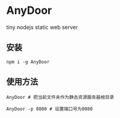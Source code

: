 # AnyDoor
tiny nodejs static web server
## 安装
```
npm i -g AnyDoor
```
## 使用方法
```
AnyDoor # 把当前文件夹作为静态资源服务器根目录

AnyDoor -p 8080 # 设置端口号为8080
```
